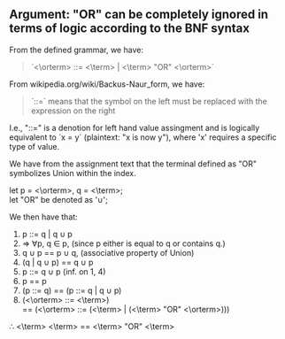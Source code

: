## Argument: "OR" can be completely ignored in terms of logic according to the BNF syntax

From the defined grammar, we have:  
>  ´<\orterm> ::= <\term> | <\term> "OR" <\orterm>´  

From wikipedia.org/wiki/Backus-Naur_form, we have:  
>  ´::=´ means that the symbol on the left must be replaced with the expression on the right  

I.e., "::=" is a denotion for left hand value assingment
and is logically equivalent to ´x = y´ (plaintext: "x is now y"), where 'x' requires a specific type of value.  

We have from the assignment text that the terminal defined as "OR" symbolizes Union within the index.

let p = <\orterm>, q = <\term>;  
let "OR" be denoted as '∪';

We then have that:
1. p ::= q | q ∪ p  
2. => ∀p, q ∈ p,          (since p either is equal to q or contains q.)  
3. q ∪ p == p ∪ q,        (associative property of Union)  
4. (q | q ∪ p) == q ∪ p  
5. p ::= q ∪ p            (inf. on 1, 4)  
6. p == p  
7. (p ::= q) == (p ::= q | q ∪ p)  
8. (<\orterm> ::= <\term>)  
  == (<\orterm> ::= (<\term> | (<\term> "OR" <\orterm>)))  

∴ <\term> <\term> == <\term> "OR" <\term>  
